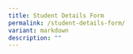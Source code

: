 ```yaml
---
title: Student Details Form
permalink: /student-details-form/
variant: markdown
description: ""
---
```

